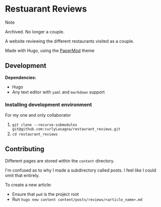 # Restuarant Reviews

> [!NOTE]  
> Archived. No longer a couple.

A website reviewing the different restaurants visited as a couple.

Made with Hugo, using the [PaperMod](https://adityatelange.github.io/hugo-PaperMod/) theme

## Development

**Dependencies:** 

- Hugo
- Any text editor with `yaml` and `markdown` support

### Installing development environment

For my one and only collaborator
1. `git clone --recurse-submodules git@github.com:curlyLasagna/restaurant_reviews.git`
2. `cd restaurant_reviews`

## Contributing

Different pages are stored within the `content` directory.

I'm confused as to why I made a subdirectory called posts. I feel like I could omit that entirely.

To create a new article: 
- Ensure that `pwd` is the project root
- Run `hugo new content content/posts/reviews/<article_name>.md`
